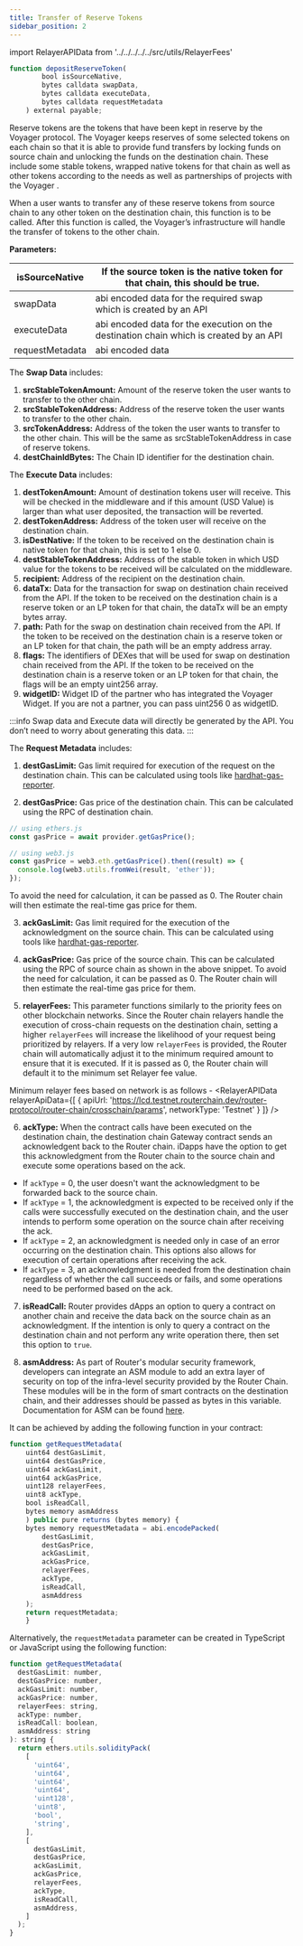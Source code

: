 ```yaml
---
title: Transfer of Reserve Tokens
sidebar_position: 2
---
```

import RelayerAPIData from '../../../../../src/utils/RelayerFees'


```javascript
function depositReserveToken(
        bool isSourceNative,
        bytes calldata swapData,
        bytes calldata executeData,
        bytes calldata requestMetadata
    ) external payable;
```

Reserve tokens are the tokens that have been kept in reserve by the Voyager protocol. The Voyager keeps reserves of some selected tokens on each chain so that it is able to provide fund transfers by locking funds on source chain and unlocking the funds on the destination chain. These include some stable tokens, wrapped native tokens for that chain as well as other tokens according to the needs as well as partnerships of projects with the Voyager .

When a user wants to transfer any of these reserve tokens from source chain to any other token on the destination chain, this function is to be called. After this function is called, the Voyager’s infrastructure will handle the transfer of tokens to the other chain.

**Parameters:**

| isSourceNative  | If the source token is the native token for that chain, this should be true.           |
| --------------- | -------------------------------------------------------------------------------------- |
| swapData        | abi encoded data for the required swap which is created by an API                      |
| executeData     | abi encoded data for the execution on the destination chain which is created by an API |
| requestMetadata | abi encoded data                                                                       |

The **Swap Data** includes:

1. **srcStableTokenAmount:** Amount of the reserve token the user wants to transfer to the other chain.
2. **srcStableTokenAddress:** Address of the reserve token the user wants to transfer to the other chain.
3. **srcTokenAddress:** Address of the token the user wants to transfer to the other chain. This will be the same as srcStableTokenAddress in case of reserve tokens.
4. **destChainIdBytes:** The Chain ID identifier for the destination chain.

The **Execute Data** includes:

1. **destTokenAmount:** Amount of destination tokens user will receive. This will be checked in the middleware and if this amount (USD Value) is larger than what user deposited, the transaction will be reverted.
2. **destTokenAddress:** Address of the token user will receive on the destination chain.
3. **isDestNative:** If the token to be received on the destination chain is native token for that chain, this is set to 1 else 0.
4. **destStableTokenAddress:** Address of the stable token in which USD value for the tokens to be received will be calculated on the middleware.
5. **recipient:** Address of the recipient on the destination chain.
6. **dataTx:** Data for the transaction for swap on destination chain received from the API. If the token to be received on the destination chain is a reserve token or an LP token for that chain, the dataTx will be an empty bytes array.
7. **path:** Path for the swap on destination chain received from the API. If the token to be received on the destination chain is a reserve token or an LP token for that chain, the path will be an empty address array.
8. **flags:** The identifiers of DEXes that will be used for swap on destination chain received from the API. If the token to be received on the destination chain is a reserve token or an LP token for that chain, the flags will be an empty uint256 array.
9. **widgetID:** Widget ID of the partner who has integrated the Voyager Widget. If you are not a partner, you can pass uint256 0 as widgetID.

:::info
Swap data and Execute data will directly be generated by the API. You don’t need to worry about generating this data.
:::

The **Request Metadata** includes:

1. **destGasLimit:** Gas limit required for execution of the request on the destination chain. This can be calculated using tools like [hardhat-gas-reporter](https://www.npmjs.com/package/hardhat-gas-reporter).

2. **destGasPrice:** Gas price of the destination chain. This can be calculated using the RPC of destination chain.

```jsx
// using ethers.js
const gasPrice = await provider.getGasPrice();

// using web3.js
const gasPrice = web3.eth.getGasPrice().then((result) => {
  console.log(web3.utils.fromWei(result, 'ether'));
});
```

To avoid the need for calculation, it can be passed as 0. The Router chain will then estimate the real-time gas price for them.

3. **ackGasLimit:** Gas limit required for the execution of the acknowledgment on the source chain. This can be calculated using tools like [hardhat-gas-reporter](https://www.npmjs.com/package/hardhat-gas-reporter).

4. **ackGasPrice:** Gas price of the source chain. This can be calculated using the RPC of source chain as shown in the above snippet. To avoid the need for calculation, it can be passed as 0. The Router chain will then estimate the real-time gas price for them.

5. **relayerFees:** This parameter functions similarly to the priority fees on other blockchain networks. Since the Router chain relayers handle the execution of cross-chain requests on the destination chain, setting a higher `relayerFees` will increase the likelihood of your request being prioritized by relayers. If a very low `relayerFees` is provided, the Router chain will automatically adjust it to the minimum required amount to ensure that it is executed. If it is passed as 0, the Router chain will default it to the minimum set Relayer fee value.

  Minimum relayer fees based on network is as follows -
  <RelayerAPIData
    relayerApiData={[
      { apiUrl: 'https://lcd.testnet.routerchain.dev/router-protocol/router-chain/crosschain/params', networkType: 'Testnet' }
    ]}
  />
  <p style={{ marginBottom: '30px' }}></p>


6. **ackType:** When the contract calls have been executed on the destination chain, the destination chain Gateway contract sends an acknowledgent back to the Router chain. iDapps have the option to get this acknowledgment from the Router chain to the source chain and execute some operations based on the ack.

- If `ackType` = 0, the user doesn't want the acknowledgment to be forwarded back to the source chain.
- If `ackType` = 1, the acknowledgment is expected to be received only if the calls were successfully executed on the destination chain, and the user intends to perform some operation on the source chain after receiving the ack.
- If `ackType` = 2, an acknowledgment is needed only in case of an error occurring on the destination chain. This options also allows for execution of certain operations after receiving the ack.
- If `ackType` = 3, an acknowledgment is needed from the destination chain regardless of whether the call succeeds or fails, and some operations need to be performed based on the ack.

7. **isReadCall:** Router provides dApps an option to query a contract on another chain and receive the data back on the source chain as an acknowledgment. If the intention is only to query a contract on the destination chain and not perform any write operation there, then set this option to `true`.

8. **asmAddress:** As part of Router's modular security framework, developers can integrate an ASM module to add an extra layer of security on top of the infra-level security provided by the Router Chain. These modules will be in the form of smart contracts on the destination chain, and their addresses should be passed as bytes in this variable. Documentation for ASM can be found [here](../../message-transfer-via-crosstalk/key-concepts/additional-security-modules.md).

It can be achieved by adding the following function in your contract:

```javascript
function getRequestMetadata(
    uint64 destGasLimit,
    uint64 destGasPrice,
    uint64 ackGasLimit,
    uint64 ackGasPrice,
    uint128 relayerFees,
    uint8 ackType,
    bool isReadCall,
    bytes memory asmAddress
    ) public pure returns (bytes memory) {
    bytes memory requestMetadata = abi.encodePacked(
        destGasLimit,
        destGasPrice,
        ackGasLimit,
        ackGasPrice,
        relayerFees,
        ackType,
        isReadCall,
        asmAddress
    );
    return requestMetadata;
    }
```

Alternatively, the `requestMetadata` parameter can be created in TypeScript or JavaScript using the following function:

```javascript
function getRequestMetadata(
  destGasLimit: number,
  destGasPrice: number,
  ackGasLimit: number,
  ackGasPrice: number,
  relayerFees: string,
  ackType: number,
  isReadCall: boolean,
  asmAddress: string
): string {
  return ethers.utils.solidityPack(
    [
      'uint64',
      'uint64',
      'uint64',
      'uint64',
      'uint128',
      'uint8',
      'bool',
      'string',
    ],
    [
      destGasLimit,
      destGasPrice,
      ackGasLimit,
      ackGasPrice,
      relayerFees,
      ackType,
      isReadCall,
      asmAddress,
    ]
  );
}
```
